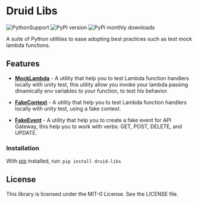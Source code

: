 # Druid Libs 
![PythonSupport](https://img.shields.io/static/v1?label=python&message=3.6%20|%203.7|%203.8&color=blue?style=flat-square&logo=python) ![PyPI version](https://badge.fury.io/py/druid-libs.svg) ![PyPi monthly downloads](https://img.shields.io/pypi/dm/druid-libs)

A suite of Python utilities to ease adopting best practices such as test mock lambda functions.

## Features
* **[MockLambda]()** - A utility that help you to test Lambda function handlers locally with unity test, this utility allow you invoke your lambda passing dinamically env variables to your function, to test his behavior.

* **[FakeContext]()** - A utility that help you to test Lambda function handlers locally with unity test, using a fake context.

* **[FakeEvent]()** - A utility that help you to create a fake event for API Gateway, this help you to work with verbs: GET, POST, DELETE, and UPDATE. 

### Installation
With [pip](https://pip.pypa.io/en/latest/index.html) installed, run: ``pip install druid-libs``

## License

This library is licensed under the MIT-0 License. See the LICENSE file.